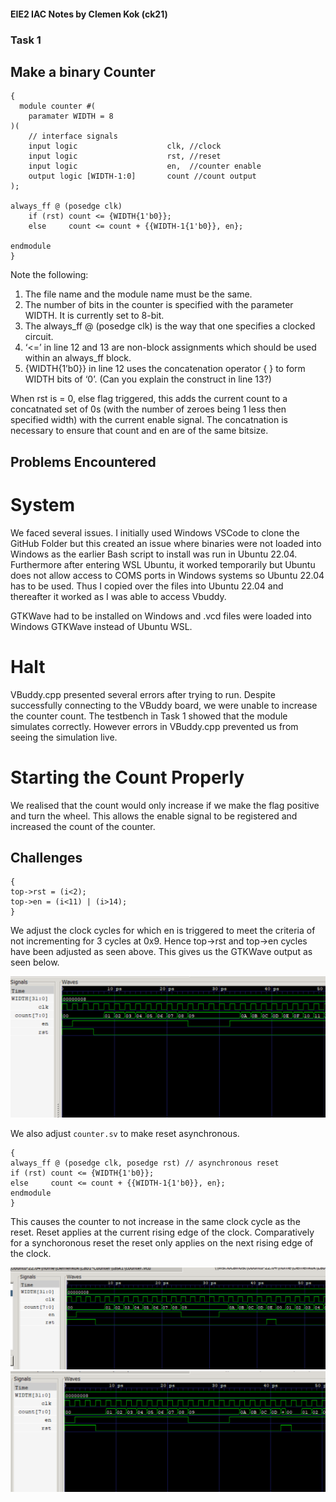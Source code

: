 #### EIE2 IAC Notes by Clemen Kok (ck21)

### Task 1

## Make a binary Counter

```
{
  module counter #(
    paramater WIDTH = 8
)(
    // interface signals
    input logic                    clk, //clock
    input logic                    rst, //reset
    input logic                    en,  //counter enable
    output logic [WIDTH-1:0]       count //count output
);

always_ff @ (posedge clk)
    if (rst) count <= {WIDTH{1'b0}};
    else     count <= count + {{WIDTH-1{1'b0}}, en};

endmodule
}
```  

Note the following:  
1.	The file name and the module name must be the same.  
2.	The number of bits in the counter is specified with the parameter WIDTH. It is currently set to 8-bit.   
3.	The always_ff @ (posedge clk) is the way that one specifies a clocked circuit.  
4.	‘<=’ in line 12 and 13 are non-block assignments which should be used within an always_ff block.  
5.	{WIDTH{1’b0}} in line 12 uses the concatenation operator { } to form WIDTH bits of ‘0’. (Can you explain the construct in line 13?)  

When rst is = 0, else flag triggered, this adds the current count to a concatnated set of 0s (with the number of zeroes being 1 less then specified width) with the current enable signal. The concatnation is necessary to ensure that count and en are of the same bitsize.

## Problems Encountered

# System  

We faced several issues. I initially used Windows VSCode to clone the GitHub Folder but this created an issue where binaries were not loaded into Windows as the earlier Bash script to install was run in Ubuntu 22.04. Furthermore after entering WSL Ubuntu, it worked temporarily but Ubuntu does not allow access to COMS ports in Windows systems so Ubuntu 22.04 has to be used. Thus I copied over the files into Ubuntu 22.04 and thereafter it worked as I was able to access Vbuddy.  

GTKWave had to be installed on Windows and .vcd files were loaded into Windows GTKWave instead of Ubuntu WSL.  

# Halt  

VBuddy.cpp presented several errors after trying to run. Despite successfully connecting to the VBuddy board, we were unable to increase the counter count. The testbench in Task 1 showed that the module simulates correctly. However errors in VBuddy.cpp prevented us from seeing the simulation live. 

# Starting the Count Properly

We realised that the count would only increase if we make the flag positive and turn the wheel. This allows the enable signal to be registered and increased the count of the counter. 

## Challenges

```
{
top->rst = (i<2);
top->en = (i<11) | (i>14);
}
```

We adjust the clock cycles for which en is triggered to meet the criteria of not incrementing for 3 cycles at 0x9. Hence top->rst and top->en cycles have been adjusted as seen above. This gives us the GTKWave output as seen below.

![Challenge1a GTKWave](images/1a_GTKWave.png)

We also adjust `counter.sv` to make reset asynchronous.

```
{
always_ff @ (posedge clk, posedge rst) // asynchronous reset
if (rst) count <= {WIDTH{1'b0}}; 
else     count <= count + {{WIDTH-1{1'b0}}, en};
endmodule
}
```

This causes the counter to not increase in the same clock cycle as the reset. Reset applies at the current rising edge of the clock. Comparatively for a synchoronous reset the reset only applies on the next rising edge of the clock.

![Challenge1b GTKWave SYNC](images/SYNCRESET.png)
![Challenge1b GTKWave ASYNC](images/ASYNCRESET.png)